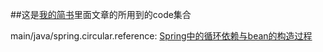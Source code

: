 ##这是[我的简书](https://www.jianshu.com/u/7c68c8928941)里面文章的所用到的code集合


main/java/spring.circular.reference: [Spring中的循环依赖与bean的构造过程](https://www.jianshu.com/p/4106321aef79)